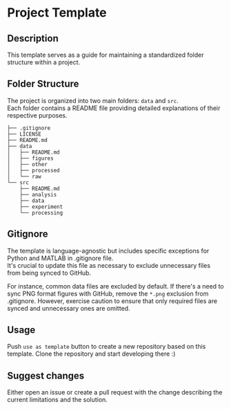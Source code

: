 # Project Template

## Description

This template serves as a guide for maintaining a standardized folder structure within a project.

## Folder Structure

The project is organized into two main folders: `data` and `src`. <br>
Each folder contains a README file providing detailed explanations of their respective purposes.

```shell
├── .gitignore
├── LICENSE
├── README.md
├── data
│   ├── README.md
│   ├── figures
│   ├── other
│   ├── processed
│   └── raw
└── src
    ├── README.md
    ├── analysis
    ├── data
    ├── experiment
    └── processing
```

## Gitignore

The template is language-agnostic but includes specific exceptions for Python and MATLAB in .gitignore file. <br>
It's crucial to update this file as necessary to exclude unnecessary files from being synced to GitHub.

For instance, common data files are excluded by default.
If there's a need to sync PNG format figures with GitHub, remove the `*.png` exclusion from .gitignore.
However, exercise caution to ensure that only required files are synced and unnecessary ones are omitted.

## Usage

Push `use as template` button to create a new repository based on this template.
Clone the repository and start developing there :)

## Suggest changes

Either open an issue or create a pull request with the change describing the current limitations and the solution.
